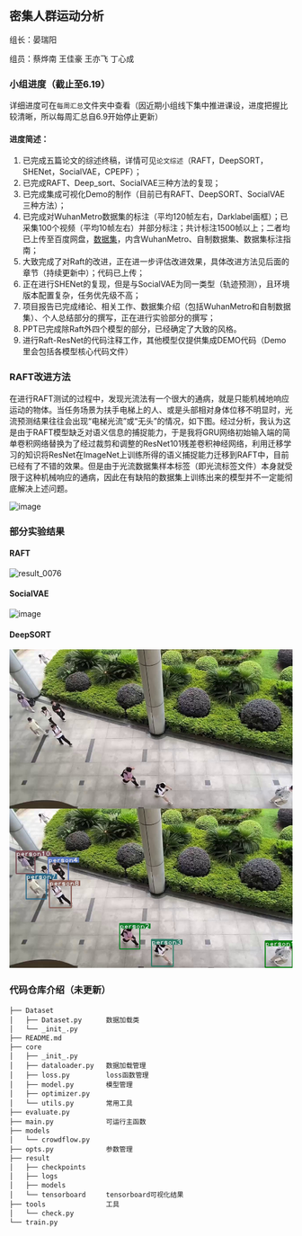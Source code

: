 ## 密集人群运动分析

组长：晏瑞阳

组员：蔡烨南 王佳豪 王亦飞 丁心成

### 小组进度（截止至6.19）
详细进度可在`每周汇总`文件夹中查看（因近期小组线下集中推进课设，进度把握比较清晰，所以每周汇总自6.9开始停止更新）
#### 进度简述：
1. 已完成五篇论文的综述终稿，详情可见`论文综述`（RAFT，DeepSORT，SHENet，SocialVAE，CPEPF）；
2. 已完成RAFT、Deep_sort、SocialVAE三种方法的复现；
3. 已完成集成可视化Demo的制作（目前已有RAFT、DeepSORT、SocialVAE三种方法）；
4. 已完成对WuhanMetro数据集的标注（平均120帧左右，Darklabel画框）；已采集100个视频（平均10帧左右）并部分标注；共计标注1500帧以上；二者均已上传至百度网盘，[数据集](https://pan.baidu.com/s/1tZFx7_pcH5Ma3yvWD6S6Xg?pwd=zasz)，内含WuhanMetro、自制数据集、数据集标注指南；
5. 大致完成了对Raft的改进，正在进一步评估改进效果，具体改进方法见后面的章节（持续更新中）；代码已上传；
6. 正在进行SHENet的复现，但是与SocialVAE为同一类型（轨迹预测），且环境版本配置复杂，任务优先级不高；
7. 项目报告已完成绪论、相关工作、数据集介绍（包括WuhanMetro和自制数据集）、个人总结部分的撰写，正在进行实验部分的撰写；
8. PPT已完成除Raft外四个模型的部分，已经确定了大致的风格。
9. 进行Raft-ResNet的代码注释工作，其他模型仅提供集成DEMO代码（Demo里会包括各模型核心代码文件）

### RAFT改进方法
在进行RAFT测试的过程中，发现光流法有一个很大的通病，就是只能机械地响应运动的物体。当任务场景为扶手电梯上的人、或是头部相对身体位移不明显时，光流预测结果往往会出现“电梯光流”或“无头”的情况，如下图。经过分析，我认为这是由于RAFT模型缺乏对语义信息的捕捉能力，于是我将GRU网络初始输入端的简单卷积网络替换为了经过裁剪和调整的ResNet101残差卷积神经网络，利用迁移学习的知识将ResNet在ImageNet上训练所得的语义捕捉能力迁移到RAFT中，目前已经有了不错的效果。但是由于光流数据集样本标签（即光流标签文件）本身就受限于这种机械响应的通病，因此在有缺陷的数据集上训练出来的模型并不一定能彻底解决上述问题。

![image](https://github.com/user-attachments/assets/c8d6eddc-09af-43a6-8168-2f6894ddaf23)



### 部分实验结果
#### RAFT
![result_0076](https://github.com/user-attachments/assets/f04f58d2-bb11-4198-a956-94da72e1c555)

#### SocialVAE
<img width="1241" alt="image" src="https://github.com/user-attachments/assets/b507ac13-7e5e-4ab8-853e-8b791074e351" />

#### DeepSORT

![deepsort](pictures/deepsort.jpg)

### 代码仓库介绍（未更新）
```
├── Dataset
│   ├── Dataset.py      数据加载类
│   └── _init_.py
├── README.md
├── core
│   ├── _init_.py
│   ├── dataloader.py   数据加载管理
│   ├── loss.py         loss函数管理
│   ├── model.py        模型管理
│   ├── optimizer.py
│   └── utils.py        常用工具
├── evaluate.py
├── main.py             可运行主函数
├── models
│   └── crowdflow.py
├── opts.py             参数管理
├── result
│   ├── checkpoints
│   ├── logs
│   ├── models
│   └── tensorboard     tensorboard可视化结果
├── tools               工具
│   └── check.py        
└── train.py
```

